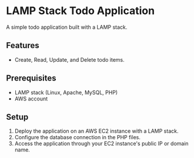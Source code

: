 # LAMP Stack Todo Application

A simple todo application built with a LAMP stack.

## Features

*   Create, Read, Update, and Delete todo items.

## Prerequisites

*   LAMP stack (Linux, Apache, MySQL, PHP)
*   AWS account

## Setup

1.  Deploy the application on an AWS EC2 instance with a LAMP stack.
2.  Configure the database connection in the PHP files.
3.  Access the application through your EC2 instance's public IP or domain name.
